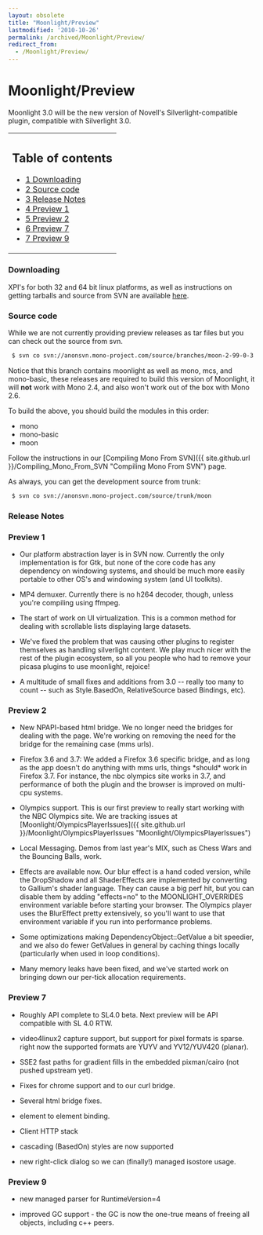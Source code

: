 ```yaml
---
layout: obsolete
title: "Moonlight/Preview"
lastmodified: '2010-10-26'
permalink: /archived/Moonlight/Preview/
redirect_from:
  - /Moonlight/Preview/
---
```


Moonlight/Preview
=================

Moonlight 3.0 will be the new version of Novell's Silverlight-compatible plugin, compatible with Silverlight 3.0.

<table>
<col width="100%" />
<tbody>
<tr class="odd">
<td align="left"><h2>Table of contents</h2>
<ul>
<li><a href="#downloading">1 Downloading</a></li>
<li><a href="#source-code">2 Source code</a></li>
<li><a href="#release-notes">3 Release Notes</a></li>
<li><a href="#preview-1">4 Preview 1</a></li>
<li><a href="#preview-2">5 Preview 2</a></li>
<li><a href="#preview-7">6 Preview 7</a></li>
<li><a href="#preview-9">7 Preview 9</a></li>
</ul></td>
</tr>
</tbody>
</table>

### Downloading

XPI's for both 32 and 64 bit linux platforms, as well as instructions on getting tarballs and source from SVN are available [here](http://go-mono.com/moonlight-preview).

### Source code

While we are not currently providing preview releases as tar files but you can check out the source from svn.

``` bash
 $ svn co svn://anonsvn.mono-project.com/source/branches/moon-2-99-0-3
```

 Notice that this branch contains moonlight as well as mono, mcs, and mono-basic, these releases are required to build this version of Moonlight, it will **not** work with Mono 2.4, and also won't work out of the box with Mono 2.6.

To build the above, you should build the modules in this order:

-   mono
-   mono-basic
-   moon

Follow the instructions in our [Compiling Mono From SVN]({{ site.github.url }}/Compiling_Mono_From_SVN "Compiling Mono From SVN") page.

As always, you can get the development source from trunk:

``` bash
 $ svn co svn://anonsvn.mono-project.com/source/trunk/moon
```

### Release Notes

### Preview 1

-   Our platform abstraction layer is in SVN now. Currently the only implementation is for Gtk, but none of the core code has any dependency on windowing systems, and should be much more easily portable to other OS's and windowing system (and UI toolkits).

-   MP4 demuxer. Currently there is no h264 decoder, though, unless you're compiling using ffmpeg.

-   The start of work on UI virtualization. This is a common method for dealing with scrollable lists displaying large datasets.

-   We've fixed the problem that was causing other plugins to register themselves as handling silverlight content. We play much nicer with the rest of the plugin ecosystem, so all you people who had to remove your picasa plugins to use moonlight, rejoice!

-   A multitude of small fixes and additions from 3.0 -- really too many to count -- such as Style.BasedOn, RelativeSource based Bindings, etc).

### Preview 2

-   New NPAPI-based html bridge. We no longer need the bridges for dealing with the page. We're working on removing the need for the bridge for the remaining case (mms urls).

-   Firefox 3.6 and 3.7: We added a Firefox 3.6 specific bridge, and as long as the app doesn't do anything with mms urls, things \*should\* work in Firefox 3.7. For instance, the nbc olympics site works in 3.7, and performance of both the plugin and the browser is improved on multi-cpu systems.

-   Olympics support. This is our first preview to really start working with the NBC Olympics site. We are tracking issues at [Moonlight/OlympicsPlayerIssues]({{ site.github.url }}/Moonlight/OlympicsPlayerIssues "Moonlight/OlympicsPlayerIssues")

-   Local Messaging. Demos from last year's MIX, such as Chess Wars and the Bouncing Balls, work.

-   Effects are available now. Our blur effect is a hand coded version, while the DropShadow and all ShaderEffects are implemented by converting to Gallium's shader language. They can cause a big perf hit, but you can disable them by adding "effects=no" to the MOONLIGHT\_OVERRIDES environment variable before starting your browser. The Olympics player uses the BlurEffect pretty extensively, so you'll want to use that environment variable if you run into performance problems.

-   Some optimizations making DependencyObject::GetValue a bit speedier, and we also do fewer GetValues in general by caching things locally (particularly when used in loop conditions).

-   Many memory leaks have been fixed, and we've started work on bringing down our per-tick allocation requirements.

### Preview 7

-   Roughly API complete to SL4.0 beta. Next preview will be API compatible with SL 4.0 RTW.

-   video4linux2 capture support, but support for pixel formats is sparse. right now the supported formats are YUYV and YV12/YUV420 (planar).

-   SSE2 fast paths for gradient fills in the embedded pixman/cairo (not pushed upstream yet).

-   Fixes for chrome support and to our curl bridge.

-   Several html bridge fixes.

-   element to element binding.

-   Client HTTP stack

-   cascading (BasedOn) styles are now supported

-   new right-click dialog so we can (finally!) managed isostore usage.

### Preview 9

-   new managed parser for RuntimeVersion=4

-   improved GC support - the GC is now the one-true means of freeing all objects, including c++ peers.


